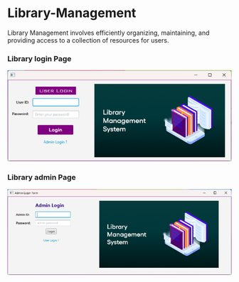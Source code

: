 # Library-Management
Library Management involves efficiently organizing, maintaining, and providing access to a collection of resources for users.

### Library login Page
![](/login.png)

### Library admin Page

![](/admin.png)